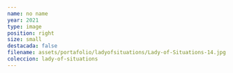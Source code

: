 ```yaml
---
name: no name
year: 2021
type: image
position: right
size: small
destacada: false
filename: assets/portafolio/ladyofsituations/Lady-of-Situations-14.jpg
coleccion: lady-of-situations
---
```

